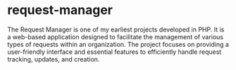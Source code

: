 # request-manager
The Request Manager is one of my earliest projects developed in PHP. It is a web-based application designed to facilitate the management of various types of requests within an organization. The project focuses on providing a user-friendly interface and essential features to efficiently handle request tracking, updates, and creation.
